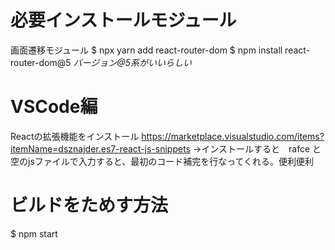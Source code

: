 # 必要インストールモジュール
画面遷移モジュール
$ npx yarn add react-router-dom
$ npm install react-router-dom@5
*バージョン@5系がいいらしい*

# VSCode編
Reactの拡張機能をインストール
https://marketplace.visualstudio.com/items?itemName=dsznajder.es7-react-js-snippets
→インストールすると　rafce と空のjsファイルで入力すると、最初のコード補完を行なってくれる。便利便利


# ビルドをためす方法
$ npm start
